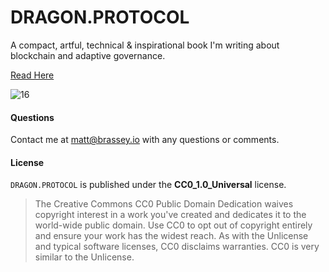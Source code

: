 # DRAGON.PROTOCOL
A compact, artful, technical & inspirational book I'm writing about blockchain and adaptive governance. 

[Read Here](https://github.com/MBrassey/DRAGON.PROTOCOL/blob/main/DRAGONPROTOCOL.md)

![16](https://user-images.githubusercontent.com/16184941/216908318-352cd53b-4c26-45ae-ac50-5593f0c953e6.jpg)

#### Questions

Contact me at [matt@brassey.io](mailto:matt@brassey.io) with any questions or comments.

#### License

`DRAGON.PROTOCOL` is published under the **CC0_1.0_Universal** license.

> The Creative Commons CC0 Public Domain Dedication waives copyright interest in a work you've created and dedicates it to the world-wide public domain. Use CC0 to opt out of copyright entirely and ensure your work has the widest reach. As with the Unlicense and typical software licenses, CC0 disclaims warranties. CC0 is very similar to the Unlicense.
